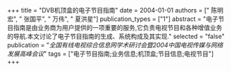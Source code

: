 +++
title = "DVB机顶盒的电子节目指南"
date = 2004-01-01
authors = [" 陈明宏", " 张国平", " 万伟", " 夏洪星"]
publication_types = ["1"]
abstract = "电子节目指南是由业务商为用户提供的一项重要的服务,它负责电视节目和各种增值业务的导航.本文讨论了电子节目指南的生成、系统构成及其实现."
selected = "false"
publication = "*全国有线电视综合信息网学术研讨会暨2004中国电视传媒与网络发展高峰会议*"
tags = ["电子节目指南;业务信息;机顶盒;节目信息;电视节目"]
+++

